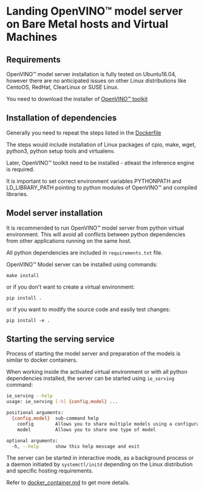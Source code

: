 # Landing OpenVINO&trade; model server on Bare Metal hosts and Virtual Machines

## Requirements

OpenVINO&trade; model server installation is fully tested on Ubuntu16.04, however there are no anticipated issues on other 
Linux distributions like CentoOS, RedHat, ClearLinux or SUSE Linux.

You need to download the installer of [OpenVINO&trade; toolkit](https://software.intel.com/en-us/openvino-toolkit/choose-download)


## Installation of dependencies

Generally you need to repeat the steps listed in the [Dockerfile](../Dockerfile)

The steps would include installation of Linux packages of cpio, make, wget, python3, python setup tools and virtualenv.

Later, OpenVINO&trade; toolkit need to be installed - atleast the inference engine is required.

It is important to set correct environment variables PYTHONPATH and LD_LIBRARY_PATH pointing to python modules of OpenVINO&trade; and compiled libraries.


## Model server installation
It is recommended to run OpenVINO&trade; model server from python virtual environment. This will avoid all conflicts 
between python dependencies from other applications running on the same host.

All python dependencies are included in `requirements.txt` file.
 
OpenVINO&trade; Model server can be installed using commands:

```
make install
```
or if you don't want to create a virtual environment:
```
pip install .

```
or if you want to modify the source code and easily test changes:
```
pip install -e . 
```

## Starting the serving service

Process of starting the model server and preparation of the models is similar to docker containers.

When working inside the activated virtual environment or with all python dependencies installed, the server can be
started using `ie_serving` command:
```bash
ie_serving --help
usage: ie_serving [-h] {config,model} ...

positional arguments:
  {config,model}  sub-command help
    config        Allows you to share multiple models using a configuration file
    model         Allows you to share one type of model

optional arguments:
  -h, --help      show this help message and exit
```

The server can be started in interactive mode, as a background process or a daemon initiated by `systemctl/initd` depending
on the Linux distribution and specific hosting requirements.

Refer to [docker_container.md](docker_container.md) to get more details.
